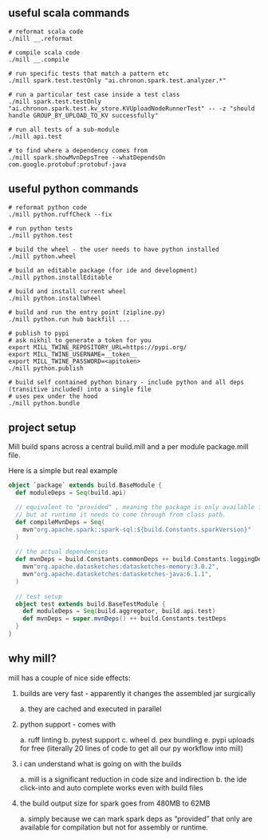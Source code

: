 ## useful scala commands
```
# reformat scala code
./mill __.reformat

# compile scala code
./mill __.compile

# run specific tests that match a pattern etc
./mill spark.test.testOnly "ai.chronon.spark.test.analyzer.*"

# run a particular test case inside a test class
./mill spark.test.testOnly "ai.chronon.spark.test.kv_store.KVUploadNodeRunnerTest" -- -z "should handle GROUP_BY_UPLOAD_TO_KV successfully"

# run all tests of a sub-module
./mill api.test

# to find where a dependency comes from
./mill spark.showMvnDepsTree --whatDependsOn com.google.protobuf:protobuf-java
```

## useful python commands
```
# reformat python code
./mill python.ruffCheck --fix

# run python tests
./mill python.test

# build the wheel - the user needs to have python installed
./mill python.wheel

# build an editable package (for ide and development)
./mill python.installEditable

# build and install current wheel
./mill python.installWheel

# build and run the entry point (zipline.py)
./mill python.run hub backfill ...

# publish to pypi
# ask nikhil to generate a token for you
export MILL_TWINE_REPOSITORY_URL=https://pypi.org/
export MILL_TWINE_USERNAME=__token__
export MILL_TWINE_PASSWORD=<apitoken> 
./mill python.publish

# build self contained python binary - include python and all deps (transitive included) into a single file
# uses pex under the hood
./mill python.bundle
```

## project setup

Mill build spans across a central build.mill and a per module package.mill file.

Here is a simple but real example

```scala
object `package` extends build.BaseModule {
  def moduleDeps = Seq(build.api)

  // equivalent to "provided" , meaning the package is only available for compile
  // but at runtime it needs to come through from class path.
  def compileMvnDeps = Seq(
    mvn"org.apache.spark::spark-sql:${build.Constants.sparkVersion}"
  )
  
  // the actual dependencies
  def mvnDeps = build.Constants.commonDeps ++ build.Constants.loggingDeps ++ build.Constants.utilityDeps ++ Seq(
    mvn"org.apache.datasketches:datasketches-memory:3.0.2",
    mvn"org.apache.datasketches:datasketches-java:6.1.1",
  )
  
  // test setup
  object test extends build.BaseTestModule {
    def moduleDeps = Seq(build.aggregator, build.api.test)
    def mvnDeps = super.mvnDeps() ++ build.Constants.testDeps
  }
}
```

## why mill?

mill has a couple of nice side effects:
1. builds are very fast - apparently it changes the assembled jar surgically
  
   a. they are cached and executed in parallel
2. python support - comes with 

   a. ruff linting 
   b. pytest support 
   c. wheel 
   d. pex bundling 
   e. pypi uploads for free  (literally 20 lines of code to get all our py workflow into mill)

3. i can understand what is going on with the builds 

   a. mill is a significant reduction in code size and indirection 
   b. the ide click-into and auto complete works even with build files

4. the build output size for spark goes from 480MB to 62MB 

    a. simply because we can mark spark deps as “provided” that only are available for compilation but not for assembly or runtime.

